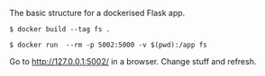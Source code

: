 The basic structure for a dockerised Flask app.

`$ docker build --tag fs .`

`$ docker run  --rm -p 5002:5000 -v $(pwd):/app fs`

Go to http://127.0.0.1:5002/ in a browser.
Change stuff and refresh.
